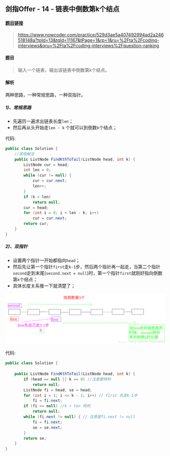 ## 剑指Offer - 14 - 链表中倒数第k个结点

#### [题目链接](https://www.nowcoder.com/practice/529d3ae5a407492994ad2a246518148a?tpId=13&tqId=11167&tPage=1&rp=1&ru=%2Fta%2Fcoding-interviews&qru=%2Fta%2Fcoding-interviews%2Fquestion-ranking)

> https://www.nowcoder.com/practice/529d3ae5a407492994ad2a246518148a?tpId=13&tqId=11167&tPage=1&rp=1&ru=%2Fta%2Fcoding-interviews&qru=%2Fta%2Fcoding-interviews%2Fquestion-ranking

#### 题目

> 输入一个链表，输出该链表中倒数第k个结点。

#### 解析

两种思路，一种常规思路，一种双指针。

##### 1)、常规思路

* 先遍历一遍求出链表长度`len`；
* 然后再从头开始走`len - k` 个就可以到倒数`k`个结点；

代码:

```java
public class Solution {
    //常规解法
    public ListNode FindKthToTail(ListNode head, int k) {
        ListNode cur = head;
        int len = 0;
        while (cur != null) {
            cur = cur.next;
            len++;
        }
        if (k > len)
            return null;
        cur = head;
        for (int i = 0; i < len - k; i++)
            cur = cur.next;
        return cur;
    }
}
```

##### 2)、双指针

* 设置两个指针一开始都指向`head`；
* 然后先让第一个指针`first`走`k-1`步，然后两个指针再一起走，当第二个指针`second`走到末尾(`second.next = null`)时，第一个指针`first`就刚好指向倒数第`k`个结点；
* 具体长度关系推一下就清楚了；

![](images/14_s.png)

代码:

```java
public class Solution {

    public ListNode FindKthToTail(ListNode head, int k) {
        if (head == null || k == 0) //注意要特判
            return null;
        ListNode fi = head, se = head;
        for (int i = 1; i <= k - 1; i++) // first 先走k-1步
            fi = fi.next;
        if (fi == null) //k > len 特判
            return null;
        while (fi.next != null) { // 注意是fi.next != null
            fi = fi.next;
            se = se.next;
        }
        return se;
    }
}
```

